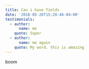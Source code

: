 ```yaml
---
title: Can i have fields
date: '2018-05-26T15:20:46-04:00'
testimonials:
  - author:
      name: me
    quote: Super
  - author:
      name: me again
    quote: My word. this is amazing
---
```

boom
